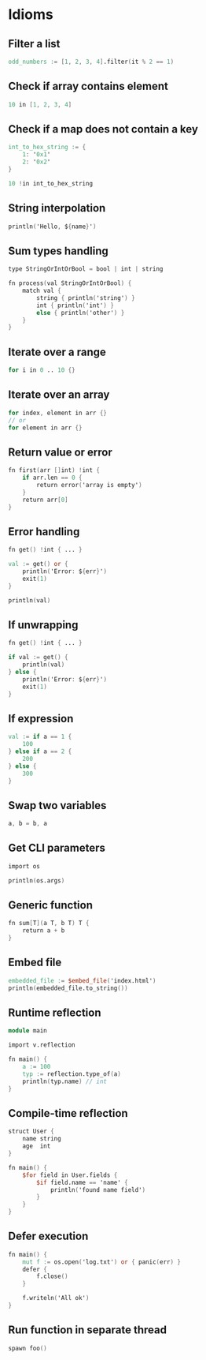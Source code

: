 # Idioms

## Filter a list

```v
odd_numbers := [1, 2, 3, 4].filter(it % 2 == 1)
```

## Check if array contains element

```v failcompile
10 in [1, 2, 3, 4]
```

## Check if a map does not contain a key

```v failcompile
int_to_hex_string := {
	1: '0x1'
	2: '0x2'
}

10 !in int_to_hex_string
```

## String interpolation

```v failcompile
println('Hello, ${name}')
```

## Sum types handling

```v
type StringOrIntOrBool = bool | int | string

fn process(val StringOrIntOrBool) {
	match val {
		string { println('string') }
		int { println('int') }
		else { println('other') }
	}
}
```

## Iterate over a range

```v
for i in 0 .. 10 {}
```

## Iterate over an array

```v failcompile
for index, element in arr {}
// or
for element in arr {}
```

## Return value or error

```v nofmt failcompile
fn first(arr []int) !int {
	if arr.len == 0 {
		return error('array is empty')
	}
	return arr[0]
}
```

## Error handling

```v nofmt failcompile
fn get() !int { ... }

val := get() or {
	println('Error: ${err}')
	exit(1)
}

println(val)
```

## If unwrapping

```v nofmt failcompile
fn get() !int { ... }

if val := get() {
	println(val)
} else {
	println('Error: ${err}')
	exit(1)
}
```

## If expression

```v failcompile
val := if a == 1 {
	100
} else if a == 2 {
	200
} else {
	300
}
```

## Swap two variables

```v failcompile
a, b = b, a
```

## Get CLI parameters

```v
import os

println(os.args)
```

## Generic function

```v
fn sum[T](a T, b T) T {
	return a + b
}
```

## Embed file

```v failcompile
embedded_file := $embed_file('index.html')
println(embedded_file.to_string())
```

## Runtime reflection

```v okfmt
module main

import v.reflection

fn main() {
	a := 100
	typ := reflection.type_of(a)
	println(typ.name) // int
}
```

## Compile-time reflection

```v okfmt
struct User {
	name string
	age  int
}

fn main() {
	$for field in User.fields {
		$if field.name == 'name' {
			println('found name field')
		}
	}
}
```

## Defer execution

```v nofmt failcompile
fn main() {
	mut f := os.open('log.txt') or { panic(err) }
	defer {
		f.close()
	}

	f.writeln('All ok')
}
```

## Run function in separate thread

```v failcompile
spawn foo()
```
